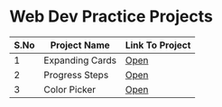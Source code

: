 # Web Dev Practice Projects

S.No | Project Name |  Link To Project
--- | --- | ---
1 | Expanding Cards | [Open](https://brave-einstein-edde9c.netlify.app)
2 | Progress Steps | [Open](https://reverent-roentgen-8ec006.netlify.app/)
3 | Color Picker | [Open](https://serene-yonath-c601ae.netlify.app)
